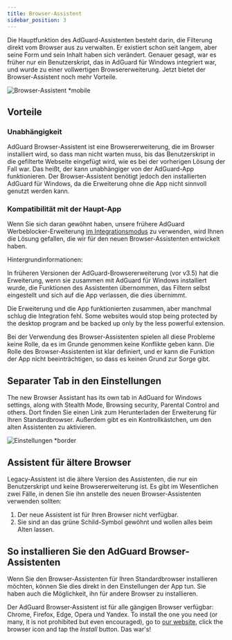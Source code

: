 ```yaml
---
title: Browser-Assistent
sidebar_position: 3
---
```


Die Hauptfunktion des AdGuard-Assistenten besteht darin, die Filterung direkt vom Browser aus zu verwalten. Er existiert schon seit langem, aber seine Form und sein Inhalt haben sich verändert. Genauer gesagt, war es früher nur ein Benutzerskript, das in AdGuard für Windows integriert war, und wurde zu einer vollwertigen Browsererweiterung. Jetzt bietet der Browser-Assistent noch mehr Vorteile.

![Browser-Assistent *mobile](https://cdn.adtidy.org/content/kb/ad_blocker/windows/browser-assistant/assistant-menu.png)

## Vorteile

### Unabhängigkeit

AdGuard Browser-Assistent ist eine Browsererweiterung, die im Browser installiert wird, so dass man nicht warten muss, bis das Benutzerskript in die gefilterte Webseite eingefügt wird, wie es bei der vorherigen Lösung der Fall war. Das heißt, der kann unabhängiger von der AdGuard-App funktionieren. Der Browser-Assistent benötigt jedoch den installierten AdGuard für Windows, da die Erweiterung ohne die App nicht sinnvoll genutzt werden kann.

### Kompatibilität mit der Haupt-App

Wenn Sie sich daran gewöhnt haben, unsere frühere AdGuard Werbeblocker-Erweiterung [im Integrationsmodus](/adguard-browser-extension/compatibility.md) zu verwenden, wird Ihnen die Lösung gefallen, die wir für den neuen Browser-Assistenten entwickelt haben.

Hintergrundinformationen:

In früheren Versionen der AdGuard-Browsererweiterung (vor v3.5) hat die Erweiterung, wenn sie zusammen mit AdGuard für Windows installiert wurde, die Funktionen des Assistenten übernommen, das Filtern selbst eingestellt und sich auf die App verlassen, die dies übernimmt.

Die Erweiterung und die App funktionierten zusammen, aber manchmal schlug die Integration fehl. Some websites would stop being protected by the desktop program and be backed up only by the less powerful extension.

Bei der Verwendung des Browser-Assistenten spielen all diese Probleme keine Rolle, da es im Grunde genommen keine Konflikte geben kann. Die Rolle des Browser-Assistenten ist klar definiert, und er kann die Funktion der App nicht beeinträchtigen, so dass es keinen Grund zur Sorge gibt.

## Separater Tab in den Einstellungen

The new Browser Assistant has its own tab in AdGuard for Windows settings, along with Stealth Mode, Browsing security, Parental Control and others. Dort finden Sie einen Link zum Herunterladen der Erweiterung für Ihren Standardbrowser. Außerdem gibt es ein Kontrollkästchen, um den alten Assistenten zu aktivieren.

![Einstellungen *border](https://cdn.adtidy.org/content/kb/ad_blocker/windows/browser-assistant/browser-assistant.png)

## Assistent für ältere Browser

Legacy-Assistent ist die ältere Version des Assistenten, die nur ein Benutzerskript und keine Browsererweiterung ist. Es gibt im Wesentlichen zwei Fälle, in denen Sie ihn anstelle des neuen Browser-Assistenten verwenden sollten:

1. Der neue Assistent ist für Ihren Browser nicht verfügbar.
1. Sie sind an das grüne Schild-Symbol gewöhnt und wollen alles beim Alten lassen.

## So installieren Sie den AdGuard Browser-Assistenten

Wenn Sie den Browser-Assistenten für Ihren Standardbrowser installieren möchten, können Sie dies direkt in den Einstellungen der App tun. Sie haben auch die Möglichkeit, ihn für andere Browser zu installieren.

Der AdGuard Browser-Assistent ist für alle gängigen Browser verfügbar: Chrome, Firefox, Edge, Opera und Yandex. To install the one you need (or many, it is not prohibited but even encouraged), go to [our website](https://adguard.com/adguard-assistant/overview.html), click the browser icon and tap the *Install* button. Das war's!
